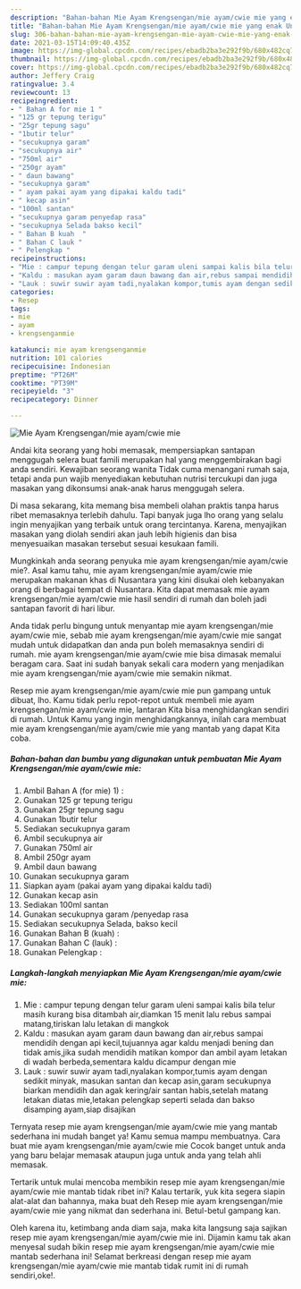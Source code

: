 ```yaml
---
description: "Bahan-bahan Mie Ayam Krengsengan/mie ayam/cwie mie yang enak Untuk Jualan"
title: "Bahan-bahan Mie Ayam Krengsengan/mie ayam/cwie mie yang enak Untuk Jualan"
slug: 306-bahan-bahan-mie-ayam-krengsengan-mie-ayam-cwie-mie-yang-enak-untuk-jualan
date: 2021-03-15T14:09:40.435Z
image: https://img-global.cpcdn.com/recipes/ebadb2ba3e292f9b/680x482cq70/mie-ayam-krengsenganmie-ayamcwie-mie-foto-resep-utama.jpg
thumbnail: https://img-global.cpcdn.com/recipes/ebadb2ba3e292f9b/680x482cq70/mie-ayam-krengsenganmie-ayamcwie-mie-foto-resep-utama.jpg
cover: https://img-global.cpcdn.com/recipes/ebadb2ba3e292f9b/680x482cq70/mie-ayam-krengsenganmie-ayamcwie-mie-foto-resep-utama.jpg
author: Jeffery Craig
ratingvalue: 3.4
reviewcount: 13
recipeingredient:
- " Bahan A for mie 1 "
- "125 gr tepung terigu"
- "25gr tepung sagu"
- "1butir telur"
- "secukupnya garam"
- "secukupnya air"
- "750ml air"
- "250gr ayam"
- " daun bawang"
- "secukupnya garam"
- " ayam pakai ayam yang dipakai kaldu tadi"
- " kecap asin"
- "100ml santan"
- "secukupnya garam penyedap rasa"
- "secukupnya Selada bakso kecil"
- " Bahan B kuah  "
- " Bahan C lauk "
- " Pelengkap "
recipeinstructions:
- "Mie : campur tepung dengan telur garam uleni sampai kalis bila telur masih kurang bisa ditambah air,diamkan 15 menit lalu rebus sampai matang,tiriskan lalu letakan di mangkok"
- "Kaldu : masukan ayam garam daun bawang dan air,rebus sampai mendidih dengan api kecil,tujuannya agar kaldu menjadi bening dan tidak amis,jika sudah mendidih matikan kompor dan ambil ayam letakan di wadah berbeda,sementara kaldu dicampur dengan mie"
- "Lauk : suwir suwir ayam tadi,nyalakan kompor,tumis ayam dengan sedikit minyak, masukan santan dan kecap asin,garam secukupnya biarkan mendidih dan agak kering/air santan habis,setelah matang letakan diatas mie,letakan pelengkap seperti selada dan bakso disamping ayam,siap disajikan"
categories:
- Resep
tags:
- mie
- ayam
- krengsenganmie

katakunci: mie ayam krengsenganmie 
nutrition: 101 calories
recipecuisine: Indonesian
preptime: "PT26M"
cooktime: "PT39M"
recipeyield: "3"
recipecategory: Dinner

---
```



![Mie Ayam Krengsengan/mie ayam/cwie mie](https://img-global.cpcdn.com/recipes/ebadb2ba3e292f9b/680x482cq70/mie-ayam-krengsenganmie-ayamcwie-mie-foto-resep-utama.jpg)

Andai kita seorang yang hobi memasak, mempersiapkan santapan menggugah selera buat famili merupakan hal yang menggembirakan bagi anda sendiri. Kewajiban seorang  wanita Tidak cuma menangani rumah saja, tetapi anda pun wajib menyediakan kebutuhan nutrisi tercukupi dan juga masakan yang dikonsumsi anak-anak harus menggugah selera.

Di masa  sekarang, kita memang bisa membeli olahan praktis tanpa harus ribet memasaknya terlebih dahulu. Tapi banyak juga lho orang yang selalu ingin menyajikan yang terbaik untuk orang tercintanya. Karena, menyajikan masakan yang diolah sendiri akan jauh lebih higienis dan bisa menyesuaikan masakan tersebut sesuai kesukaan famili. 



Mungkinkah anda seorang penyuka mie ayam krengsengan/mie ayam/cwie mie?. Asal kamu tahu, mie ayam krengsengan/mie ayam/cwie mie merupakan makanan khas di Nusantara yang kini disukai oleh kebanyakan orang di berbagai tempat di Nusantara. Kita dapat memasak mie ayam krengsengan/mie ayam/cwie mie hasil sendiri di rumah dan boleh jadi santapan favorit di hari libur.

Anda tidak perlu bingung untuk menyantap mie ayam krengsengan/mie ayam/cwie mie, sebab mie ayam krengsengan/mie ayam/cwie mie sangat mudah untuk didapatkan dan anda pun boleh memasaknya sendiri di rumah. mie ayam krengsengan/mie ayam/cwie mie bisa dimasak memalui beragam cara. Saat ini sudah banyak sekali cara modern yang menjadikan mie ayam krengsengan/mie ayam/cwie mie semakin nikmat.

Resep mie ayam krengsengan/mie ayam/cwie mie pun gampang untuk dibuat, lho. Kamu tidak perlu repot-repot untuk membeli mie ayam krengsengan/mie ayam/cwie mie, lantaran Kita bisa menghidangkan sendiri di rumah. Untuk Kamu yang ingin menghidangkannya, inilah cara membuat mie ayam krengsengan/mie ayam/cwie mie yang mantab yang dapat Kita coba.

<!--inarticleads1-->

##### Bahan-bahan dan bumbu yang digunakan untuk pembuatan Mie Ayam Krengsengan/mie ayam/cwie mie:

1. Ambil  Bahan A (for mie) 1) :
1. Gunakan 125 gr tepung terigu
1. Gunakan 25gr tepung sagu
1. Gunakan 1butir telur
1. Sediakan secukupnya garam
1. Ambil secukupnya air
1. Gunakan 750ml air
1. Ambil 250gr ayam
1. Ambil  daun bawang
1. Gunakan secukupnya garam
1. Siapkan  ayam (pakai ayam yang dipakai kaldu tadi)
1. Gunakan  kecap asin
1. Sediakan 100ml santan
1. Gunakan secukupnya garam /penyedap rasa
1. Sediakan secukupnya Selada, bakso kecil
1. Gunakan  Bahan B (kuah)  :
1. Gunakan  Bahan C (lauk) :
1. Gunakan  Pelengkap :




<!--inarticleads2-->

##### Langkah-langkah menyiapkan Mie Ayam Krengsengan/mie ayam/cwie mie:

1. Mie : campur tepung dengan telur garam uleni sampai kalis bila telur masih kurang bisa ditambah air,diamkan 15 menit lalu rebus sampai matang,tiriskan lalu letakan di mangkok
1. Kaldu : masukan ayam garam daun bawang dan air,rebus sampai mendidih dengan api kecil,tujuannya agar kaldu menjadi bening dan tidak amis,jika sudah mendidih matikan kompor dan ambil ayam letakan di wadah berbeda,sementara kaldu dicampur dengan mie
1. Lauk : suwir suwir ayam tadi,nyalakan kompor,tumis ayam dengan sedikit minyak, masukan santan dan kecap asin,garam secukupnya biarkan mendidih dan agak kering/air santan habis,setelah matang letakan diatas mie,letakan pelengkap seperti selada dan bakso disamping ayam,siap disajikan




Ternyata resep mie ayam krengsengan/mie ayam/cwie mie yang mantab sederhana ini mudah banget ya! Kamu semua mampu membuatnya. Cara buat mie ayam krengsengan/mie ayam/cwie mie Cocok banget untuk anda yang baru belajar memasak ataupun juga untuk anda yang telah ahli memasak.

Tertarik untuk mulai mencoba membikin resep mie ayam krengsengan/mie ayam/cwie mie mantab tidak ribet ini? Kalau tertarik, yuk kita segera siapin alat-alat dan bahannya, maka buat deh Resep mie ayam krengsengan/mie ayam/cwie mie yang nikmat dan sederhana ini. Betul-betul gampang kan. 

Oleh karena itu, ketimbang anda diam saja, maka kita langsung saja sajikan resep mie ayam krengsengan/mie ayam/cwie mie ini. Dijamin kamu tak akan menyesal sudah bikin resep mie ayam krengsengan/mie ayam/cwie mie mantab sederhana ini! Selamat berkreasi dengan resep mie ayam krengsengan/mie ayam/cwie mie mantab tidak rumit ini di rumah sendiri,oke!.

